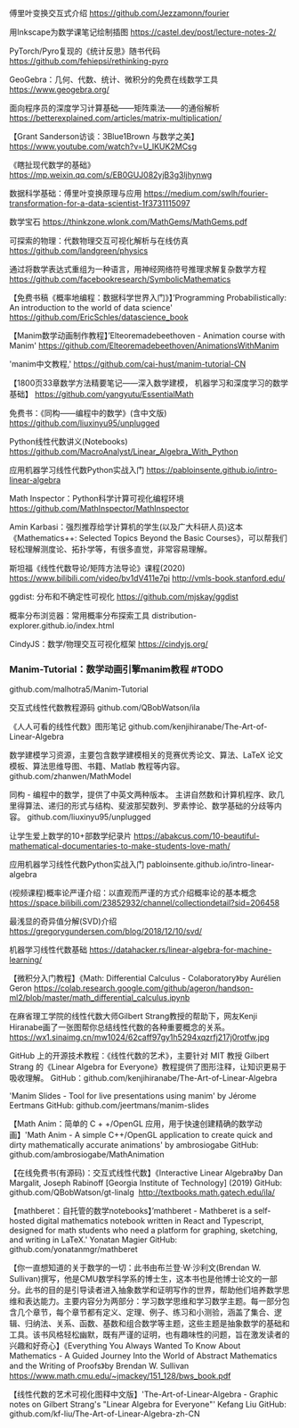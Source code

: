 傅里叶变换交互式介绍
https://github.com/Jezzamonn/fourier

用Inkscape为数学课笔记绘制插图
https://castel.dev/post/lecture-notes-2/

PyTorch/Pyro复现的《统计反思》随书代码
https://github.com/fehiepsi/rethinking-pyro

GeoGebra：几何、代数、统计、微积分的免费在线数学工具
https://www.geogebra.org/

面向程序员的深度学习计算基础——矩阵乘法——的通俗解析
https://betterexplained.com/articles/matrix-multiplication/

【Grant Sanderson访谈：3Blue1Brown 与数学之美】
https://www.youtube.com/watch?v=U_lKUK2MCsg

《瞎扯现代数学的基础》
https://mp.weixin.qq.com/s/EB0GUJ082yjB3g3ljhynwg

数据科学基础：傅里叶变换原理与应用
https://medium.com/swlh/fourier-transformation-for-a-data-scientist-1f3731115097

数学宝石
https://thinkzone.wlonk.com/MathGems/MathGems.pdf

可探索的物理：代数物理交互可视化解析与在线仿真
https://github.com/landgreen/physics

通过将数学表达式重组为一种语言，用神经网络符号推理求解复杂数学方程
https://github.com/facebookresearch/SymbolicMathematics

【免费书稿《概率地编程：数据科学世界入门》】’Programming Probabilistically: An introduction to the world of data science' 
https://github.com/EricSchles/datascience_book

【Manim数学动画制作教程】’Elteoremadebeethoven - Animation course with Manim' 
https://github.com/Elteoremadebeethoven/AnimationsWithManim

'manim中文教程,' 
https://github.com/cai-hust/manim-tutorial-CN

【1800页33章数学方法精要笔记——深入数学建模， 机器学习和深度学习的数学基础】
https://github.com/yangyutu/EssentialMath

免费书：《同构——编程中的数学》(含中文版)
https://github.com/liuxinyu95/unplugged

Python线性代数讲义(Notebooks)
https://github.com/MacroAnalyst/Linear_Algebra_With_Python

应用机器学习线性代数Python实战入门
https://pabloinsente.github.io/intro-linear-algebra

Math Inspector：Python科学计算可视化编程环境
https://github.com/MathInspector/MathInspector

Amin Karbasi：强烈推荐给学计算机的学生(以及广大科研人员)这本《Mathematics++: Selected Topics Beyond the Basic Courses》，可以帮我们轻松理解测度论、拓扑学等，有很多直觉，非常容易理解。 

斯坦福《线性代数导论/矩阵方法导论》课程(2020)
https://www.bilibili.com/video/bv1dV411e7pi http://vmls-book.stanford.edu/

ggdist: 分布和不确定性可视化
https://github.com/mjskay/ggdist

概率分布浏览器：常用概率分布探索工具
distribution-explorer.github.io/index.html

CindyJS：数学/物理交互可视化框架
https://cindyjs.org/

### Manim-Tutorial：数学动画引擎manim教程 #TODO
github.com/malhotra5/Manim-Tutorial

交互式线性代数教程源码
github.com/QBobWatson/ila

《人人可看的线性代数》图形笔记
github.com/kenjihiranabe/The-Art-of-Linear-Algebra

数学建模学习资源，主要包含数学建模相关的竞赛优秀论文、算法、LaTeX 论文模板、算法思维导图、书籍、Matlab 教程等内容。
github.com/zhanwen/MathModel ​​​​

同构 - 编程中的数学，提供了中英文两种版本。
主讲自然数和计算机程序、欧几里得算法、递归的形式与结构、斐波那契数列、罗素悖论、数学基础的分歧等内容。
github.com/liuxinyu95/unplugged ​​​​

让学生爱上数学的10+部数学纪录片
https://abakcus.com/10-beautiful-mathematical-documentaries-to-make-students-love-math/

应用机器学习线性代数Python实战入门
pabloinsente.github.io/intro-linear-algebra ​​​​

(视频课程)概率论严谨介绍：以直观而严谨的方式介绍概率论的基本概念
https://space.bilibili.com/23852932/channel/collectiondetail?sid=206458

最浅显的奇异值分解(SVD)介绍
https://gregorygundersen.com/blog/2018/12/10/svd/

机器学习线性代数基础
https://datahacker.rs/linear-algebra-for-machine-learning/

【微积分入门教程】《Math: Differential Calculus - Colaboratory》by Aurélien Geron
https://colab.research.google.com/github/ageron/handson-ml2/blob/master/math_differential_calculus.ipynb

在麻省理工学院的线性代数大师Gilbert Strang教授的帮助下，网友Kenji Hiranabe画了一张图帮你总结线性代数的各种重要概念的关系。 ​​​​
https://wx1.sinaimg.cn/mw1024/62caff97gy1h5294xqzrfj217j0rotfw.jpg

GitHub 上的开源技术教程：《线性代数的艺术》，主要针对 MIT 教授 Gilbert Strang 的《Linear Algebra for Everyone》教程提供了图形注释，让知识更易于吸收理解。
GitHub：github.com/kenjihiranabe/The-Art-of-Linear-Algebra ​​​​

'Manim Slides - Tool for live presentations using manim' by Jérome Eertmans GitHub: github.com/jeertmans/manim-slides

【Math Anim：简单的 C + +/OpenGL 应用，用于快速创建精确的数学动画】'Math Anim - A simple C++/OpenGL application to create quick and dirty mathematically accurate animations' by ambrosiogabe GitHub: github.com/ambrosiogabe/MathAnimation

【在线免费书(有源码)：交互式线性代数】《Interactive Linear Algebra》by Dan Margalit, Joseph Rabinoff [Georgia Institute of Technology] (2019) GitHub: github.com/QBobWatson/gt-linalg ​​​​
http://textbooks.math.gatech.edu/ila/

【mathberet：自托管的数学notebooks】’mathberet - Mathberet is a self-hosted digital mathematics notebook written in React and Typescript, designed for math students who need a platform for graphing, sketching, and writing in LaTeX.' Yonatan Magier GitHub: github.com/yonatanmgr/mathberet 

【你一直想知道的关于数学的一切：此书由布兰登·W·沙利文(Brendan W. Sullivan)撰写，他是CMU数学科学系的博士生，这本书也是他博士论文的一部分。此书的目的是引导读者进入抽象数学和证明写作的世界，帮助他们培养数学思维和表达能力。主要内容分为两部分：学习数学思维和学习数学主题。每一部分包含几个章节，每个章节都有定义、定理、例子、练习和小测验，涵盖了集合、逻辑、归纳法、关系、函数、基数和组合数学等主题，这些主题是抽象数学的基础和工具。该书风格轻松幽默，既有严谨的证明，也有趣味性的问题，旨在激发读者的兴趣和好奇心】《Everything You Always Wanted To Know About Mathematics - A Guided Journey Into the World of Abstract Mathematics and the Writing of Proofs》by Brendan W. Sullivan
https://www.math.cmu.edu/~jmackey/151_128/bws_book.pdf

【线性代数的艺术可视化图释中文版】'The-Art-of-Linear-Algebra - Graphic notes on Gilbert Strang's "Linear Algebra for Everyone"' Kefang Liu GitHub: github.com/kf-liu/The-Art-of-Linear-Algebra-zh-CN